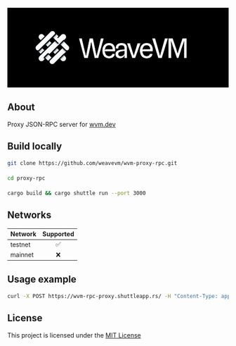 <p align="center">
  <a href="https://wvm.dev">
    <img src="https://raw.githubusercontent.com/weaveVM/.github/main/profile/bg.png">
  </a>
</p>

## About
Proxy JSON-RPC server for [wvm.dev](https://wvm.dev)

## Build locally

```bash
git clone https://github.com/weavevm/wvm-proxy-rpc.git

cd proxy-rpc

cargo build && cargo shuttle run --port 3000
```

## Networks

| Network  | Supported |
| ------------- |:-------------:|
| testnet      | ✅      |
| mainnet      |  ❌    |

## Usage example

```bash
curl -X POST https://wvm-rpc-proxy.shuttleapp.rs/ -H "Content-Type: application/json" -d '{"jsonrpc":"2.0","method":"eth_chainId","params":[],"id":1}'
```

## License
This project is licensed under the [MIT License](./LICENSE)